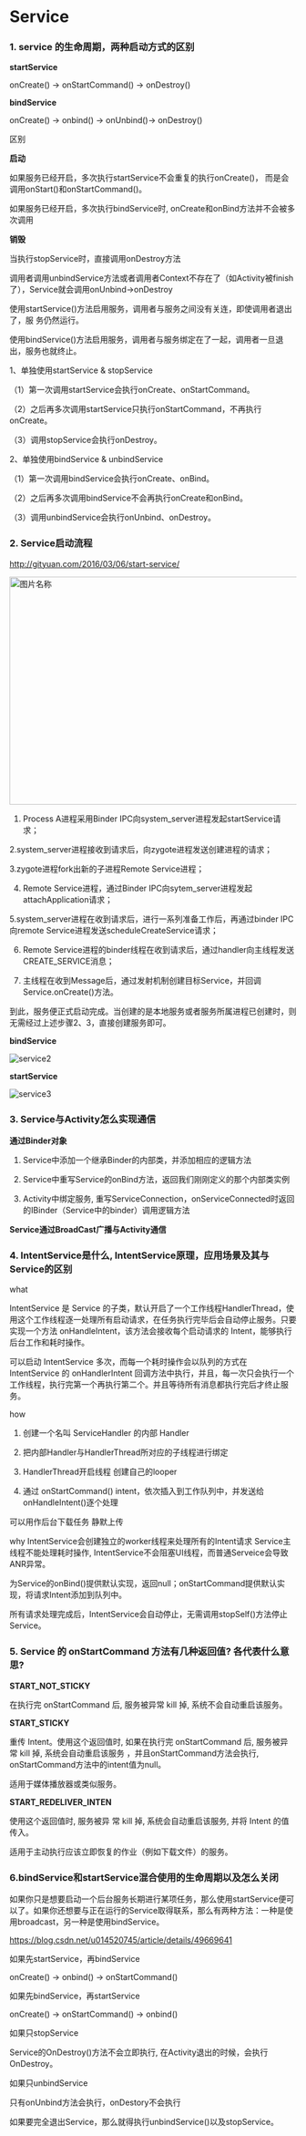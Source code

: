 # Service

### 1. service 的生命周期，两种启动方式的区别

**startService**

onCreate() -> onStartCommand() -> onDestroy()

**bindService**

onCreate() -> onbind() -> onUnbind()-> onDestroy()

区别

**启动**

如果服务已经开启，多次执行startService不会重复的执行onCreate()， 而是会调用onStart()和onStartCommand()。

如果服务已经开启，多次执行bindService时, onCreate和onBind方法并不会被多次调用

**销毁**

当执行stopService时，直接调用onDestroy方法

调用者调用unbindService方法或者调用者Context不存在了（如Activity被finish了），Service就会调用onUnbind->onDestroy

使用startService()方法启用服务，调用者与服务之间没有关连，即使调用者退出了，服 务仍然运行。

使用bindService()方法启用服务，调用者与服务绑定在了一起，调用者一旦退出，服务也就终止。

1、单独使用startService & stopService

（1）第一次调用startService会执行onCreate、onStartCommand。

（2）之后再多次调用startService只执行onStartCommand，不再执行onCreate。

（3）调用stopService会执行onDestroy。

2、单独使用bindService & unbindService

（1）第一次调用bindService会执行onCreate、onBind。

（2）之后再多次调用bindService不会再执行onCreate和onBind。

（3）调用unbindService会执行onUnbind、onDestroy。

### 2. Service启动流程

http://gityuan.com/2016/03/06/start-service/

<img src="../img/service1.jpg" width = "600" height = "400" alt="图片名称" align=center />

1. Process A进程采用Binder IPC向system_server进程发起startService请求；

2.system_server进程接收到请求后，向zygote进程发送创建进程的请求；

3.zygote进程fork出新的子进程Remote Service进程；

4. Remote Service进程，通过Binder IPC向sytem_server进程发起attachApplication请求；

5.system_server进程在收到请求后，进行一系列准备工作后，再通过binder IPC向remote Service进程发送scheduleCreateService请求；

6. Remote Service进程的binder线程在收到请求后，通过handler向主线程发送CREATE_SERVICE消息；

7. 主线程在收到Message后，通过发射机制创建目标Service，并回调Service.onCreate()方法。

到此，服务便正式启动完成。当创建的是本地服务或者服务所属进程已创建时，则无需经过上述步骤2、3，直接创建服务即可。

**bindService**

![service2](../img/service2.png)

**startService**

![service3](../img/service3.png)

### 3. Service与Activity怎么实现通信

**通过Binder对象**

1. Service中添加一个继承Binder的内部类，并添加相应的逻辑方法

2. Service中重写Service的onBind方法，返回我们刚刚定义的那个内部类实例

3. Activity中绑定服务, 重写ServiceConnection，onServiceConnected时返回的IBinder（Service中的binder）调用逻辑方法

**Service通过BroadCast广播与Activity通信**

### 4. IntentService是什么, IntentService原理，应用场景及其与Service的区别

what

IntentService 是 Service 的子类，默认开启了一个工作线程HandlerThread，使用这个工作线程逐一处理所有启动请求，在任务执行完毕后会自动停止服务。只要实现一个方法 onHandleIntent，该方法会接收每个启动请求的 Intent，能够执行后台工作和耗时操作。

可以启动 IntentService 多次，而每一个耗时操作会以队列的方式在 IntentService 的 onHandlerIntent 回调方法中执行，并且，每一次只会执行一个工作线程，执行完第一个再执行第二个。并且等待所有消息都执行完后才终止服务。

how

1. 创建一个名叫 ServiceHandler 的内部 Handler

2. 把内部Handler与HandlerThread所对应的子线程进行绑定

3. HandlerThread开启线程 创建自己的looper

4. 通过 onStartCommand()  intent，依次插入到工作队列中，并发送给 onHandleIntent()逐个处理

可以用作后台下载任务  静默上传

why
IntentService会创建独立的worker线程来处理所有的Intent请求  Service主线程不能处理耗时操作, IntentService不会阻塞UI线程，而普通Serveice会导致ANR异常。

为Service的onBind()提供默认实现，返回null；onStartCommand提供默认实现，将请求Intent添加到队列中。

所有请求处理完成后，IntentService会自动停止，无需调用stopSelf()方法停止Service。

### 5. Service 的 onStartCommand 方法有几种返回值? 各代表什么意思?

**START_NOT_STICKY**

 在执行完 onStartCommand 后, 服务被异常 kill 掉, 系统不会自动重启该服务。

**START_STICKY**

重传 Intent。使用这个返回值时, 如果在执行完 onStartCommand 后, 服务被异 常 kill 掉, 系统会自动重启该服务 ，并且onStartCommand方法会执行, onStartCommand方法中的intent值为null。

适用于媒体播放器或类似服务。

**START_REDELIVER_INTEN**

使用这个返回值时, 服务被异 常 kill 掉, 系统会自动重启该服务, 并将 Intent 的值传入。

适用于主动执行应该立即恢复的作业（例如下载文件）的服务。

### 6.bindService和startService混合使用的生命周期以及怎么关闭

如果你只是想要启动一个后台服务长期进行某项任务，那么使用startService便可以了。如果你还想要与正在运行的Service取得联系，那么有两种方法：一种是使用broadcast，另一种是使用bindService。

https://blog.csdn.net/u014520745/article/details/49669641

如果先startService，再bindService

onCreate()  -> onbind() -> onStartCommand()

如果先bindService，再startService

onCreate() -> onStartCommand() -> onbind()

如果只stopService

 Service的OnDestroy()方法不会立即执行, 在Activity退出的时候，会执行OnDestroy。

 如果只unbindService

 只有onUnbind方法会执行，onDestory不会执行

如果要完全退出Service，那么就得执行unbindService()以及stopService。
